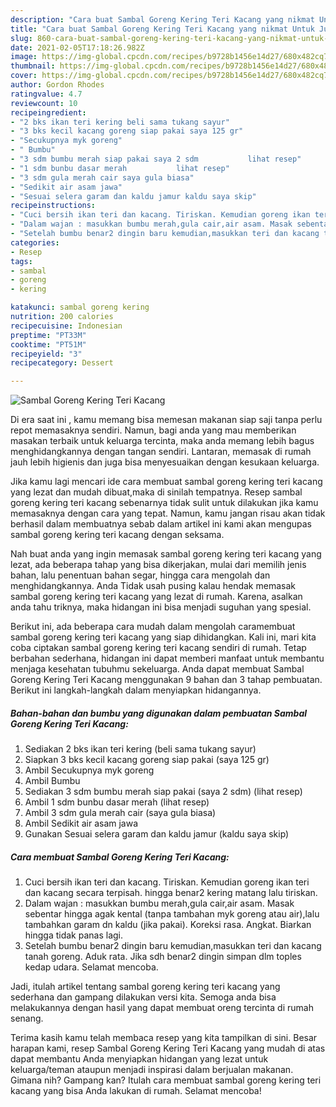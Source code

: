 ```yaml
---
description: "Cara buat Sambal Goreng Kering Teri Kacang yang nikmat Untuk Jualan"
title: "Cara buat Sambal Goreng Kering Teri Kacang yang nikmat Untuk Jualan"
slug: 860-cara-buat-sambal-goreng-kering-teri-kacang-yang-nikmat-untuk-jualan
date: 2021-02-05T17:18:26.982Z
image: https://img-global.cpcdn.com/recipes/b9728b1456e14d27/680x482cq70/sambal-goreng-kering-teri-kacang-foto-resep-utama.jpg
thumbnail: https://img-global.cpcdn.com/recipes/b9728b1456e14d27/680x482cq70/sambal-goreng-kering-teri-kacang-foto-resep-utama.jpg
cover: https://img-global.cpcdn.com/recipes/b9728b1456e14d27/680x482cq70/sambal-goreng-kering-teri-kacang-foto-resep-utama.jpg
author: Gordon Rhodes
ratingvalue: 4.7
reviewcount: 10
recipeingredient:
- "2 bks ikan teri kering beli sama tukang sayur"
- "3 bks kecil kacang goreng siap pakai saya 125 gr"
- "Secukupnya myk goreng"
- " Bumbu"
- "3 sdm bumbu merah siap pakai saya 2 sdm           lihat resep"
- "1 sdm bunbu dasar merah           lihat resep"
- "3 sdm gula merah cair saya gula biasa"
- "Sedikit air asam jawa"
- "Sesuai selera garam dan kaldu jamur kaldu saya skip"
recipeinstructions:
- "Cuci bersih ikan teri dan kacang. Tiriskan. Kemudian goreng ikan teri dan kacang secara terpisah. hingga benar2 kering matang lalu tiriskan."
- "Dalam wajan : masukkan bumbu merah,gula cair,air asam. Masak sebentar hingga agak kental (tanpa tambahan myk goreng atau air),lalu tambahkan garam dn kaldu (jika pakai). Koreksi rasa. Angkat. Biarkan hingga tidak panas lagi."
- "Setelah bumbu benar2 dingin baru kemudian,masukkan teri dan kacang tanah goreng. Aduk rata. Jika sdh benar2 dingin simpan dlm toples kedap udara. Selamat mencoba."
categories:
- Resep
tags:
- sambal
- goreng
- kering

katakunci: sambal goreng kering 
nutrition: 200 calories
recipecuisine: Indonesian
preptime: "PT33M"
cooktime: "PT51M"
recipeyield: "3"
recipecategory: Dessert

---
```



![Sambal Goreng Kering Teri Kacang](https://img-global.cpcdn.com/recipes/b9728b1456e14d27/680x482cq70/sambal-goreng-kering-teri-kacang-foto-resep-utama.jpg)

Di era  saat ini , kamu memang bisa memesan makanan siap saji tanpa perlu repot memasaknya sendiri. Namun, bagi anda yang mau memberikan masakan terbaik untuk keluarga tercinta, maka anda memang lebih bagus menghidangkannya dengan tangan sendiri. Lantaran, memasak di rumah jauh lebih higienis dan juga bisa menyesuaikan dengan kesukaan keluarga.

Jika kamu lagi mencari ide cara membuat sambal goreng kering teri kacang yang lezat dan mudah dibuat,maka di sinilah tempatnya. Resep sambal goreng kering teri kacang  sebenarnya tidak sulit untuk dilakukan jika kamu memasaknya dengan cara yang tepat. Namun, kamu jangan risau akan tidak berhasil dalam membuatnya 
sebab dalam artikel ini kami akan mengupas sambal goreng kering teri kacang dengan seksama.  



Nah buat anda yang ingin memasak sambal goreng kering teri kacang yang lezat, ada beberapa tahap yang bisa dikerjakan, mulai dari memilih jenis bahan, lalu penentuan bahan segar, hingga cara mengolah dan menghidangkannya. Anda Tidak usah pusing kalau hendak memasak sambal goreng kering teri kacang yang lezat di rumah. Karena, asalkan anda  tahu triknya, maka hidangan ini bisa menjadi suguhan yang spesial.

Berikut ini, ada beberapa cara mudah dalam mengolah caramembuat sambal goreng kering teri kacang yang siap dihidangkan. Kali ini, mari kita coba ciptakan sambal goreng kering teri kacang sendiri di rumah. Tetap berbahan sederhana, hidangan ini dapat memberi manfaat untuk membantu menjaga kesehatan tubuhmu sekeluarga. Anda dapat membuat Sambal Goreng Kering Teri Kacang menggunakan 9 bahan dan 3 tahap pembuatan. Berikut ini langkah-langkah dalam menyiapkan hidangannya.

<!--inarticleads1-->

##### Bahan-bahan dan bumbu yang digunakan dalam pembuatan Sambal Goreng Kering Teri Kacang:

1. Sediakan 2 bks ikan teri kering (beli sama tukang sayur)
1. Siapkan 3 bks kecil kacang goreng siap pakai (saya 125 gr)
1. Ambil Secukupnya myk goreng
1. Ambil  Bumbu
1. Sediakan 3 sdm bumbu merah siap pakai (saya 2 sdm)           (lihat resep)
1. Ambil 1 sdm bunbu dasar merah           (lihat resep)
1. Ambil 3 sdm gula merah cair (saya gula biasa)
1. Ambil Sedikit air asam jawa
1. Gunakan Sesuai selera garam dan kaldu jamur (kaldu saya skip)




<!--inarticleads2-->

##### Cara membuat Sambal Goreng Kering Teri Kacang:

1. Cuci bersih ikan teri dan kacang. Tiriskan. Kemudian goreng ikan teri dan kacang secara terpisah. hingga benar2 kering matang lalu tiriskan.
1. Dalam wajan : masukkan bumbu merah,gula cair,air asam. Masak sebentar hingga agak kental (tanpa tambahan myk goreng atau air),lalu tambahkan garam dn kaldu (jika pakai). Koreksi rasa. Angkat. Biarkan hingga tidak panas lagi.
1. Setelah bumbu benar2 dingin baru kemudian,masukkan teri dan kacang tanah goreng. Aduk rata. Jika sdh benar2 dingin simpan dlm toples kedap udara. Selamat mencoba.




Jadi, itulah artikel tentang  sambal goreng kering teri kacang  yang sederhana dan gampang dilakukan versi kita. Semoga anda bisa melakukannya dengan hasil yang dapat membuat oreng tercinta di rumah senang. 

Terima kasih kamu telah membaca resep yang kita tampilkan di sini. Besar harapan kami, resep  Sambal Goreng Kering Teri Kacang yang mudah di atas dapat membantu Anda menyiapkan hidangan yang lezat untuk keluarga/teman ataupun menjadi inspirasi dalam berjualan makanan. Gimana nih? Gampang kan? Itulah cara membuat sambal goreng kering teri kacang yang bisa Anda lakukan di rumah. Selamat mencoba!


